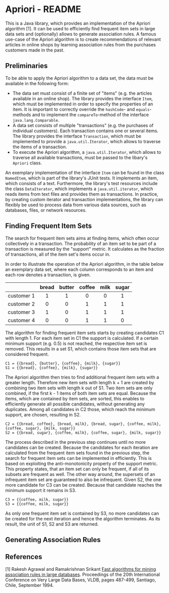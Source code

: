 # Apriori - README

This is a Java library, which provides an implementation of the Apriori algorithm [1]. It can be used to efficiently find frequent item sets in large data sets and (optionally) allows to generate association rules. A famous use-case of the Apriori algorithm is to create recommendations of relevant articles in online shops by learning association rules from the purchases customers made in the past.

## Preliminaries

To be able to apply the Apriori algorithm to a data set, the data must be available in the following form:

* The data set must consist of a finite set of "items" (e.g. the articles available in an online shop). The library provides the interface `Item`, which must be implemented in order to specify the properties of an item. It is important to correctly override the `hashCode`- and `equals`-methods and to implement the `compareTo`-method of the interface `java.lang.Comparable`.
* A data set consists of multiple "transactions" (e.g. the purchases of individual customers). Each transaction contains one or several items. The library provides the interface `Transaction`, which must be implemented to provide a `java.util.Ìterator`, which allows to traverse the items of a transaction.
* To execute the Apriori algorithm, a `java.util.Iterator`, which allows to traverse all available transactions, must be passed to the libary's `Apriori` class.

An exemplary implementation of the interface `Item` can be found in the class `NamedItem`, which is part of the library's JUnit tests. It implements an item, which consists of a text. Furthermore, the library's test resources include the class `DataIterator`, which implements a `java.util.iterator`, which reads items from text files and provides them as transactions. In practice, by creating custom iterator and transaction implementations, the library can flexibly be used to process data from various data sources, such as databases, files, or network resources.

## Finding Frequent Item Sets

The search for frequent item sets aims at finding items, which often occur collectively in a transaction. The probability of an item set to be part of a transaction is measured by the "support" metric. It calculates as the fraction of transactions, all of the item set's items occur in.

In order to illustrate the operation of the Apriori algorithm, in the table below an exemplary data set, where each column corresponds to an item and each row denotes a transaction, is given.

|            | bread | butter | coffee | milk | sugar |
| ---------- |:-----:|:------:|:------:|:----:|:-----:|
| customer 1 | 1     | 1      | 0      | 0    | 1     |
| customer 2 | 0     | 0      | 1      | 1    | 1     |
| customer 3 | 1     | 0      | 1      | 1    | 1     |
| customer 4 | 0     | 0      | 1      | 1    | 0     |

The algorithm for finding frequent item sets starts by creating candidates C1 with length 1. For each item set in C1 the support is calculated. If a certain minimum support (e.g. 0.5) is not reached, the respective item set is removed. This results in a set S1, which contains those item sets that are considered frequent.

```
C1 = {{bread}, {butter}, {coffee}, {milk}, {sugar}}
S1 = {{bread}, {coffee}, {milk}, {sugar}}
```

The Apriori algorithm then tries to find additional frequent item sets with a greater length. Therefore new item sets with length k + 1 are created by combining two item sets with length k out of S1. Two item sets are only combined, if the first k - 1 items of both item sets are equal. Because the items, which are contained by item sets, are sorted, this enables to efficiently generate all possible candidates, without generating any duplicates. Among all candidates in C2 those, which reach the minimum support, are chosen, resulting in S2.

```
C2 = {{bread, coffee}, {bread, milk}, {bread, sugar}, {coffee, milk}, {coffee, sugar}, {milk, sugar}}
S2 = {{bread, sugar}, {coffee, milk}, {coffee, sugar}, {milk, sugar}}
```

The process described in the previous step continues until no more candidates can be created. Because the candidates for each iteration are calculated from the frequent item sets found in the previous step, the search for frequent item sets can be implemented in efficiently. This is based on exploiting the anti-monotonicity property of the support metric. This property states, that an item set can only be frequent, if all of its subsets are frequent as well. The other way around, the supersets of an infrequent item set are guaranteed to also be infrequent. Given S2, the one more candidate for C3 can be created. Because that candidate reaches the minimum support it remains in S3.

```
C3 = {{coffee, milk, sugar}}
S3 = {{coffee, milk, sugar}}
```
As only one frequent item set is contained by S3, no more candidates can be created for the next iteration and hence the algorithm terminates. As its result, the unit of S1, S2 and S3 are returned.

## Generating Association Rules

## References

[1] Rakesh Agrawal and Ramakrishnan Srikant [Fast algorithms for mining association rules in large databases](http://rakesh.agrawal-family.com/papers/vldb94apriori.pdf). Proceedings of the 20th International Conference on Very Large Data Bases, VLDB, pages 487-499, Santiago, Chile, September 1994.
